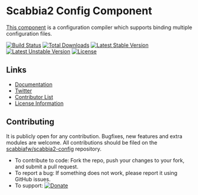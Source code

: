 # Scabbia2 Config Component

[This component](https://github.com/scabbiafw/scabbia2-config/) is a configuration compiler which supports binding multiple configuration files.

[![Build Status](https://travis-ci.org/scabbiafw/scabbia2-config.png?branch=master)](https://travis-ci.org/scabbiafw/scabbia2-config)
[![Total Downloads](https://poser.pugx.org/scabbiafw/scabbia2-config/downloads.png)](https://packagist.org/packages/scabbiafw/scabbia2-config)
[![Latest Stable Version](https://poser.pugx.org/scabbiafw/scabbia2-config/v/stable)](https://packagist.org/packages/scabbiafw/scabbia2-config)
[![Latest Unstable Version](https://poser.pugx.org/scabbiafw/scabbia2-config/v/unstable)](https://packagist.org/packages/scabbiafw/scabbia2-config)
[![License](https://poser.pugx.org/scabbiafw/scabbia2-config/license.png)](https://packagist.org/packages/scabbiafw/scabbia2-config)

## Links
- [Documentation](http://scabbiafw.com/docs/)
- [Twitter](https://twitter.com/scabbiafw)
- [Contributor List](contributors.md)
- [License Information](LICENSE)


## Contributing
It is publicly open for any contribution. Bugfixes, new features and extra modules are welcome. All contributions should be filed on the [scabbiafw/scabbia2-config](https://github.com/scabbiafw/scabbia2-config) repository.

* To contribute to code: Fork the repo, push your changes to your fork, and submit a pull request.
* To report a bug: If something does not work, please report it using GitHub issues.
* To support: [![Donate](https://www.paypalobjects.com/en_US/i/btn/btn_donate_LG.gif)](https://www.paypal.com/cgi-bin/webscr?cmd=_s-xclick&hosted_button_id=BXNMWG56V6LYS)
